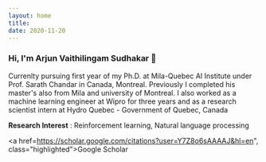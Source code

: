 ```yaml
---
layout: home
title: 
date: 2020-11-20 
---
```

### Hi, I'm Arjun Vaithilingam Sudhakar 👋
Currenlty pursuing first year of my Ph.D. at Mila-Quebec AI Institute under Prof. Sarath Chandar in Canada, Montreal. Previously I completed his master's also from Mila and university of Montreal. I also worked as a machine learning engineer at Wipro for three years and as a research scientist intern at Hydro Quebec - Government of Quebec, Canada

**Research Interest** : Reinforcement learning, Natural language processing
                                                                       
<a href=https://scholar.google.com/citations?user=Y7Z8o6sAAAAJ&hl=en", class="highlighted">Google Scholar</a>
